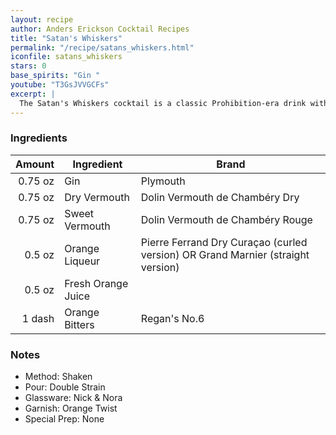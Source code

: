 ```yaml
---
layout: recipe
author: Anders Erickson Cocktail Recipes
title: "Satan's Whiskers"
permalink: "/recipe/satans_whiskers.html"
iconfile: satans_whiskers
stars: 0
base_spirits: "Gin "
youtube: "T3GsJVVGCFs"
excerpt: |
  The Satan's Whiskers cocktail is a classic Prohibition-era drink with a devilishly delicious flavor profile.
---
```


### Ingredients

|  Amount | Ingredient         | Brand                                                                           |
| ------: | ------------------ | ------------------------------------------------------------------------------- |
| 0.75 oz | Gin                | Plymouth                                                                        |
| 0.75 oz | Dry Vermouth       | Dolin Vermouth de Chambéry Dry                                                  |
| 0.75 oz | Sweet Vermouth     | Dolin Vermouth de Chambéry Rouge                                                |
|  0.5 oz | Orange Liqueur     | Pierre Ferrand Dry Curaçao (curled version) OR Grand Marnier (straight version) |
|  0.5 oz | Fresh Orange Juice |
|  1 dash | Orange Bitters     | Regan's No.6                                                                    |

### Notes

- Method: Shaken
- Pour: Double Strain
- Glassware: Nick & Nora
- Garnish: Orange Twist
- Special Prep: None
